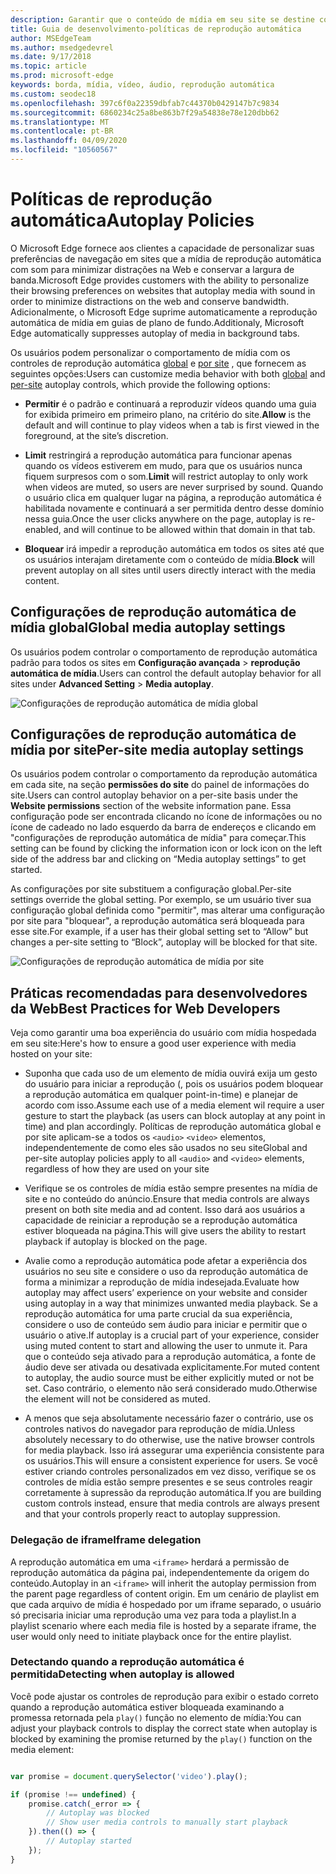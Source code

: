 ```yaml
---
description: Garantir que o conteúdo de mídia em seu site se destine conforme o esperado
title: Guia de desenvolvimento-políticas de reprodução automática
author: MSEdgeTeam
ms.author: msedgedevrel
ms.date: 9/17/2018
ms.topic: article
ms.prod: microsoft-edge
keywords: borda, mídia, vídeo, áudio, reprodução automática
ms.custom: seodec18
ms.openlocfilehash: 397c6f0a22359dbfab7c44370b0429147b7c9834
ms.sourcegitcommit: 6860234c25a8be863b7f29a54838e78e120dbb62
ms.translationtype: MT
ms.contentlocale: pt-BR
ms.lasthandoff: 04/09/2020
ms.locfileid: "10560567"
---
```

# <span data-ttu-id="eba66-104">Políticas de reprodução automática</span><span class="sxs-lookup"><span data-stu-id="eba66-104">Autoplay Policies</span></span>

<span data-ttu-id="eba66-105">O Microsoft Edge fornece aos clientes a capacidade de personalizar suas preferências de navegação em sites que a mídia de reprodução automática com som para minimizar distrações na Web e conservar a largura de banda.</span><span class="sxs-lookup"><span data-stu-id="eba66-105">Microsoft Edge provides customers with the ability to personalize their browsing preferences on websites that autoplay media with sound in order to minimize distractions on the web and conserve bandwidth.</span></span> <span data-ttu-id="eba66-106">Adicionalmente, o Microsoft Edge suprime automaticamente a reprodução automática de mídia em guias de plano de fundo.</span><span class="sxs-lookup"><span data-stu-id="eba66-106">Additionaly, Microsoft Edge automatically suppresses autoplay of media in background tabs.</span></span>

<span data-ttu-id="eba66-107">Os usuários podem personalizar o comportamento de mídia com os controles de reprodução automática [global](#global-media-autoplay-settings) e [por site](#per-site-media-autoplay-settings) , que fornecem as seguintes opções:</span><span class="sxs-lookup"><span data-stu-id="eba66-107">Users can customize media behavior with both [global](#global-media-autoplay-settings) and [per-site](#per-site-media-autoplay-settings) autoplay controls, which provide the following options:</span></span>

- <span data-ttu-id="eba66-108">**Permitir** é o padrão e continuará a reproduzir vídeos quando uma guia for exibida primeiro em primeiro plano, na critério do site.</span><span class="sxs-lookup"><span data-stu-id="eba66-108">**Allow**  is the default and will continue to play videos when a tab is first viewed in the foreground, at the site’s discretion.</span></span>

- <span data-ttu-id="eba66-109">**Limit** restringirá a reprodução automática para funcionar apenas quando os vídeos estiverem em mudo, para que os usuários nunca fiquem surpresos com o som.</span><span class="sxs-lookup"><span data-stu-id="eba66-109">**Limit** will restrict autoplay to only work when videos are muted, so users are never surprised by sound.</span></span> <span data-ttu-id="eba66-110">Quando o usuário clica em qualquer lugar na página, a reprodução automática é habilitada novamente e continuará a ser permitida dentro desse domínio nessa guia.</span><span class="sxs-lookup"><span data-stu-id="eba66-110">Once the user clicks anywhere on the page, autoplay is re-enabled, and will continue to be allowed within that domain in that tab.</span></span>

- <span data-ttu-id="eba66-111">**Bloquear** irá impedir a reprodução automática em todos os sites até que os usuários interajam diretamente com o conteúdo de mídia.</span><span class="sxs-lookup"><span data-stu-id="eba66-111">**Block** will prevent autoplay on all sites until users directly interact with the media content.</span></span>

## <span data-ttu-id="eba66-112">Configurações de reprodução automática de mídia global</span><span class="sxs-lookup"><span data-stu-id="eba66-112">Global media autoplay settings</span></span>

<span data-ttu-id="eba66-113">Os usuários podem controlar o comportamento de reprodução automática padrão para todos os sites em **Configuração avançada**  >  **reprodução automática de mídia**.</span><span class="sxs-lookup"><span data-stu-id="eba66-113">Users can control the default autoplay behavior for all sites under **Advanced Setting** > **Media autoplay**.</span></span>

![Configurações de reprodução automática de mídia global](../media/autoplay_global.png)

## <span data-ttu-id="eba66-115">Configurações de reprodução automática de mídia por site</span><span class="sxs-lookup"><span data-stu-id="eba66-115">Per-site media autoplay settings</span></span>

<span data-ttu-id="eba66-116">Os usuários podem controlar o comportamento da reprodução automática em cada site, na seção **permissões do site** do painel de informações do site.</span><span class="sxs-lookup"><span data-stu-id="eba66-116">Users can control autoplay behavior on a per-site basis under the **Website permissions** section of the website information pane.</span></span> <span data-ttu-id="eba66-117">Essa configuração pode ser encontrada clicando no ícone de informações ou no ícone de cadeado no lado esquerdo da barra de endereços e clicando em "configurações de reprodução automática de mídia" para começar.</span><span class="sxs-lookup"><span data-stu-id="eba66-117">This setting can be found by clicking the information icon or lock icon on the left side of the address bar and clicking on “Media autoplay settings” to get started.</span></span>

<span data-ttu-id="eba66-118">As configurações por site substituem a configuração global.</span><span class="sxs-lookup"><span data-stu-id="eba66-118">Per-site settings override the global setting.</span></span> <span data-ttu-id="eba66-119">Por exemplo, se um usuário tiver sua configuração global definida como "permitir", mas alterar uma configuração por site para "bloquear", a reprodução automática será bloqueada para esse site.</span><span class="sxs-lookup"><span data-stu-id="eba66-119">For example, if a user has their global setting set to “Allow” but changes a per-site setting to “Block”, autoplay will be blocked for that site.</span></span>

![Configurações de reprodução automática de mídia por site](../media/autoplay_per-site.png)
 
## <span data-ttu-id="eba66-121">Práticas recomendadas para desenvolvedores da Web</span><span class="sxs-lookup"><span data-stu-id="eba66-121">Best Practices for Web Developers</span></span>

<span data-ttu-id="eba66-122">Veja como garantir uma boa experiência do usuário com mídia hospedada em seu site:</span><span class="sxs-lookup"><span data-stu-id="eba66-122">Here's how to ensure a good user experience with media hosted on your site:</span></span>

- <span data-ttu-id="eba66-123">Suponha que cada uso de um elemento de mídia ouvirá exija um gesto do usuário para iniciar a reprodução (, pois os usuários podem bloquear a reprodução automática em qualquer point-in-time) e planejar de acordo com isso.</span><span class="sxs-lookup"><span data-stu-id="eba66-123">Assume  each use of a media element wil require a user gesture to start the playback (as users can block autoplay at any point in time) and plan accordingly.</span></span>  <span data-ttu-id="eba66-124">Políticas de reprodução automática global e por site aplicam-se a todos os `<audio>` `<video>` elementos, independentemente de como eles são usados no seu site</span><span class="sxs-lookup"><span data-stu-id="eba66-124">Global and per-site autoplay policies apply to all `<audio>` and `<video>` elements, regardless of how they are used on your site</span></span>

- <span data-ttu-id="eba66-125">Verifique se os controles de mídia estão sempre presentes na mídia de site e no conteúdo do anúncio.</span><span class="sxs-lookup"><span data-stu-id="eba66-125">Ensure that media controls are always present on both site media and ad content.</span></span> <span data-ttu-id="eba66-126">Isso dará aos usuários a capacidade de reiniciar a reprodução se a reprodução automática estiver bloqueada na página.</span><span class="sxs-lookup"><span data-stu-id="eba66-126">This will give users the ability to restart playback if autoplay is blocked on the page.</span></span>

- <span data-ttu-id="eba66-127">Avalie como a reprodução automática pode afetar a experiência dos usuários no seu site e considere o uso da reprodução automática de forma a minimizar a reprodução de mídia indesejada.</span><span class="sxs-lookup"><span data-stu-id="eba66-127">Evaluate how autoplay may affect users’ experience on your website and consider using autoplay in a way that minimizes unwanted media playback.</span></span> <span data-ttu-id="eba66-128">Se a reprodução automática for uma parte crucial da sua experiência, considere o uso de conteúdo sem áudio para iniciar e permitir que o usuário o ative.</span><span class="sxs-lookup"><span data-stu-id="eba66-128">If autoplay is a crucial part of your experience, consider using muted content to start and allowing the user to unmute it.</span></span> <span data-ttu-id="eba66-129">Para que o conteúdo seja ativado para a reprodução automática, a fonte de áudio deve ser ativada ou desativada explicitamente.</span><span class="sxs-lookup"><span data-stu-id="eba66-129">For muted content to autoplay, the audio source must be either explicitly muted or not be set.</span></span> <span data-ttu-id="eba66-130">Caso contrário, o elemento não será considerado mudo.</span><span class="sxs-lookup"><span data-stu-id="eba66-130">Otherwise the element will not be considered as muted.</span></span>

- <span data-ttu-id="eba66-131">A menos que seja absolutamente necessário fazer o contrário, use os controles nativos do navegador para reprodução de mídia.</span><span class="sxs-lookup"><span data-stu-id="eba66-131">Unless absolutely necessary to do otherwise, use the native browser controls for media playback.</span></span> <span data-ttu-id="eba66-132">Isso irá assegurar uma experiência consistente para os usuários.</span><span class="sxs-lookup"><span data-stu-id="eba66-132">This will ensure a consistent experience for users.</span></span> <span data-ttu-id="eba66-133">Se você estiver criando controles personalizados em vez disso, verifique se os controles de mídia estão sempre presentes e se seus controles reagir corretamente à supressão da reprodução automática.</span><span class="sxs-lookup"><span data-stu-id="eba66-133">If you are building custom controls instead, ensure that media controls are always present and that your controls properly react to autoplay suppression.</span></span>

### <span data-ttu-id="eba66-134">Delegação de iframe</span><span class="sxs-lookup"><span data-stu-id="eba66-134">Iframe delegation</span></span>

<span data-ttu-id="eba66-135">A reprodução automática em uma `<iframe>` herdará a permissão de reprodução automática da página pai, independentemente da origem do conteúdo.</span><span class="sxs-lookup"><span data-stu-id="eba66-135">Autoplay in an `<iframe>` will inherit the autoplay permission from the parent page regardless of content origin.</span></span> <span data-ttu-id="eba66-136">Em um cenário de playlist em que cada arquivo de mídia é hospedado por um iframe separado, o usuário só precisaria iniciar uma reprodução uma vez para toda a playlist.</span><span class="sxs-lookup"><span data-stu-id="eba66-136">In a playlist scenario where each media file is hosted by a separate iframe, the user would only need to initiate playback once for the entire playlist.</span></span>

### <span data-ttu-id="eba66-137">Detectando quando a reprodução automática é permitida</span><span class="sxs-lookup"><span data-stu-id="eba66-137">Detecting when autoplay is allowed</span></span>

<span data-ttu-id="eba66-138">Você pode ajustar os controles de reprodução para exibir o estado correto quando a reprodução automática estiver bloqueada examinando a promessa retornada pela `play()` função no elemento de mídia:</span><span class="sxs-lookup"><span data-stu-id="eba66-138">You can adjust your playback controls to display the correct state when autoplay is blocked by examining the promise returned by the `play()` function on the media element:</span></span>

```Javascript

var promise = document.querySelector('video').play();

if (promise !== undefined) { 
    promise.catch(_error => { 
        // Autoplay was blocked
        // Show user media controls to manually start playback
    }).then(() => { 
        // Autoplay started
    }); 
}

```
